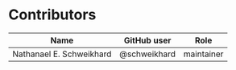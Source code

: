 # Contributors

Name               | GitHub user | Role
---                | ---         | ---
Nathanael E. Schweikhard | @schweikhard  | maintainer
